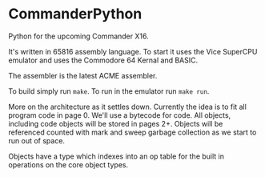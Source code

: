 # CommanderPython

Python for the upcoming Commander X16.

It's written in 65816 assembly language.
To start it uses the Vice SuperCPU emulator
and uses the Commodore 64 Kernal and BASIC.

The assembler is the latest ACME assembler.

To build simply run ```make```. To run in the emulator run ```make run```.

More on the architecture as it settles down. Currently the idea is to fit all program code in page 0. We'll use a bytecode for code. All objects, including code objects will be stored in pages 2+. Objects will be referenced counted with
mark and sweep garbage collection as we start to run out of space.

Objects have a type which indexes into an op table for the built in operations on the core object types.
